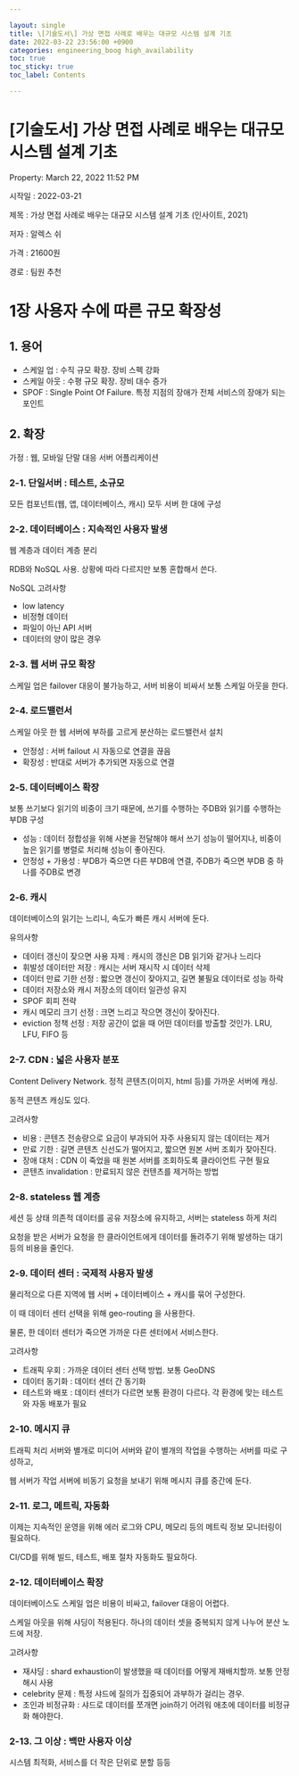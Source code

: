 ```yaml
---

layout: single
title: \[기술도서\] 가상 면접 사례로 배우는 대규모 시스템 설계 기초
date: 2022-03-22 23:56:00 +0900
categories: engineering_boog high_availability
toc: true
toc_sticky: true
toc_label: Contents

---
```


# [기술도서] 가상 면접 사례로 배우는 대규모 시스템 설계 기초

Property: March 22, 2022 11:52 PM

시작일 : 2022-03-21

제목 : 가상 면접 사례로 배우는 대규모 시스템 설계 기초 (인사이트, 2021)

저자 : 알렉스 쉬

가격 : 21600원

경로 : 팀원 추천

# 1장 사용자 수에 따른 규모 확장성

## 1. 용어

- 스케일 업 : 수직 규모 확장. 장비 스펙 강화
- 스케일 아웃 : 수평 규모 확장. 장비 대수 증가
- SPOF : Single Point Of Failure. 특정 지점의 장애가 전체 서비스의 장애가 되는 포인트

## 2. 확장

가정 : 웹, 모바일 단말 대응 서버 어플리케이션

### 2-1. 단일서버 : 테스트, 소규모

모든 컴포넌트(웹, 앱, 데이터베이스, 캐시) 모두 서버 한 대에 구성

### 2-2. 데이터베이스 : 지속적인 사용자 발생

웹 계층과 데이터 계층 분리

RDB와 NoSQL 사용. 상황에 따라 다르지만 보통 혼합해서 쓴다.

NoSQL 고려사항

- low latency
- 비정형 데이터
- 파일이 아닌 API 서버
- 데이터의 양이 많은 경우

### 2-3. 웹 서버 규모 확장

스케일 업은 failover 대응이 불가능하고, 서버 비용이 비싸서 보통 스케일 아웃을 한다.

### 2-4. 로드밸런서

스케일 아웃 한 웹 서버에 부하를 고르게 분산하는 로드밸런서 설치

- 안정성 : 서버 failout 시 자동으로 연결을 끊음
- 확장성 : 반대로 서버가 추가되면 자동으로 연결

### 2-5. 데이터베이스 확장

보통 쓰기보다 읽기의 비중이 크기 때문에, 쓰기를 수행하는 주DB와 읽기를 수행하는 부DB 구성

- 성능 : 데이터 정합성을 위해 사본을 전달해야 해서 쓰기 성능이 떨어지나, 비중이 높은 읽기를 병렬로 처리해 성능이 좋아진다.
- 안정성 + 가용성 : 부DB가 죽으면 다른 부DB에 연결, 주DB가 죽으면 부DB 중 하나를 주DB로 변경

### 2-6. 캐시

데이터베이스의 읽기는 느리니, 속도가 빠른 캐시 서버에 둔다.

유의사항

- 데이터 갱신이 잦으면 사용 자제 : 캐시의 갱신은 DB 읽기와 같거나 느리다
- 휘발성 데이터만 저장 : 캐시는 서버 재시작 시 데이터 삭제
- 데이터 만료 기한 선정 : 짧으면 갱신이 잦아지고, 길면 불필요 데이터로 성능 하락
- 데이터 저장소와 캐시 저장소의 데이터 일관성 유지
- SPOF 회피 전략
- 캐시 메모리 크기 선정 : 크면 느리고 작으면 갱신이 잦아진다.
- eviction 정책 선정 : 저장 공간이 없을 때 어떤 데이터를 방출할 것인가. LRU, LFU, FIFO 등

### 2-7. CDN : 넓은 사용자 분포

Content Delivery Network. 정적 콘텐츠(이미지, html 등)를 가까운 서버에 캐싱.

동적 콘텐츠 캐싱도 있다.

고려사항

- 비용 : 콘텐츠 전송량으로 요금이 부과되어 자주 사용되지 않는 데이터는 제거
- 만료 기한 : 길면 콘텐츠 신선도가 떨어지고, 짧으면 원본 서버 조회가 잦아진다.
- 장애 대처 : CDN 이 죽었을 때 원본 서버를 조회하도록 클라이언트 구현 필요
- 콘텐츠 invalidation : 만료되지 않은 컨텐츠를 제거하는 방법

### 2-8. stateless 웹 계층

세션 등 상태 의존적 데이터를 공유 저장소에 유지하고, 서버는 stateless 하게 처리

요청을 받은 서버가 요청을 한 클라이언트에게 데이터를 돌려주기 위해 발생하는 대기 등의 비용을 줄인다.

### 2-9. 데이터 센터 : 국제적 사용자 발생

물리적으로 다른 지역에 웹 서버 + 데이터베이스 + 캐시를 묶어 구성한다.

이 때 데이터 센터 선택을 위해 geo-routing 을 사용한다.

물론, 한 데이터 센터가 죽으면 가까운 다른 센터에서 서비스한다.

고려사항

- 트래픽 우회 : 가까운 데이터 센터 선택 방법. 보통 GeoDNS
- 데이터 동기화 : 데이터 센터 간 동기화
- 테스트와 배포 : 데이터 센터가 다르면 보통 환경이 다르다. 각 환경에 맞는 테스트와 자동 배포가 필요

### 2-10. 메시지 큐

트래픽 처리 서버와 별개로 미디어 서버와 같이 별개의 작업을 수행하는 서버를 따로 구성하고,

웹 서버가 작업 서버에 비동기 요청을 보내기 위해 메시지 큐를 중간에 둔다.

### 2-11. 로그, 메트릭, 자동화

이제는 지속적인 운영을 위해 에러 로그와 CPU, 메모리 등의 메트릭 정보 모니터링이 필요하다.

CI/CD를 위해 빌드, 테스트, 배포 절차 자동화도 필요하다.

### 2-12. 데이터베이스 확장

데이터베이스도 스케일 업은 비용이 비싸고, failover 대응이 어렵다.

스케일 아웃을 위해 샤딩이 적용된다. 하나의 데이터 셋을 중복되지 않게 나누어 분산 노드에 저장.

고려사항

- 재샤딩 : shard exhaustion이 발생했을 때 데이터를 어떻게 재배치할까. 보통 안정 해시 사용
- celebrity 문제 : 특정 샤드에 질의가 집중되어 과부하가 걸리는 경우.
- 조인과 비정규화 : 샤드로 데이터를 쪼개면 join하기 어려워 애초에 데이터를 비정규화 해야한다.

### 2-13. 그 이상 : 백만 사용자 이상

시스템 최적화, 서비스를 더 작은 단위로 분할 등등